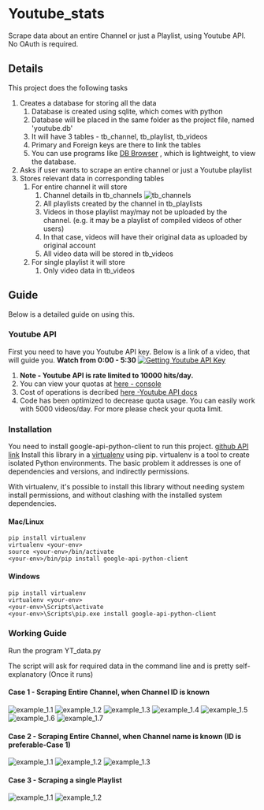 # Youtube_stats
Scrape data about an entire Channel or just a Playlist, using Youtube API. No OAuth is required.

## Details
This project does the following tasks

1. Creates a database for storing all the data
    1. Database is created using sqlite, which comes with python
    2. Database will be placed in the same folder as the project file, named 'youtube.db'
    3. It will have 3 tables - tb_channel, tb_playlist, tb_videos
    4. Primary and Foreign keys are there to link the tables
    5. You can use programs like [DB Browser](https://sqlitebrowser.org) , which is lightweight, to view the database.
2. Asks if user wants to scrape an entire channel or just a Youtube playlist
3. Stores relevant data in corresponding tables
    1. For entire channel it will store
        1. Channel details in tb_channels ![tb_channels](/Assets/CHannel_id_user.jpg)
        2. All playlists created by the channel in tb_playlists 
        3. Videos in those playlist may/may not be uploaded by the channel. (e.g. it may be a playlist of compiled videos of other users)
        4. In that case, videos will have their original data as uploaded by original account
        5. All video data will be stored in tb_videos
    2. For single playlist it will store
        1. Only video data in tb_videos
        
## Guide
Below is a detailed guide on using this.

### Youtube API
First you need to have you Youtube API key. Below is a link of a video, that will guide you. **Watch from 0:00 - 5:30**
[![Getting Youtube API Key](https://img.youtube.com/vi/th5_9woFJmk/0.jpg)](https://www.youtube.com/watch?v=th5_9woFJmk)
1. **Note - Youtube API is rate limited to 10000 hits/day.**
2. You can view your quotas at [here - console](https://console.cloud.google.com/iam-admin/quotas)
3. Cost of operations is decribed [here -Youtube API docs](https://developers.google.com/youtube/v3/docs)
4. Code has been optimized to decrease quota usage. You can easily work with 5000 videos/day. For more please check your quota limit.

### Installation
You need to install google-api-python-client to run this project. [github API link](https://github.com/googleapis/google-api-python-client)
Install this library in a [virtualenv](https://virtualenv.pypa.io/en/latest/) using pip. virtualenv is a tool to
create isolated Python environments. The basic problem it addresses is one of
dependencies and versions, and indirectly permissions.

With virtualenv, it's possible to install this library without needing system
install permissions, and without clashing with the installed system
dependencies.

#### Mac/Linux

```
pip install virtualenv
virtualenv <your-env>
source <your-env>/bin/activate
<your-env>/bin/pip install google-api-python-client
```

#### Windows

```
pip install virtualenv
virtualenv <your-env>
<your-env>\Scripts\activate
<your-env>\Scripts\pip.exe install google-api-python-client
```
### Working Guide

Run the program YT_data.py

The script will ask for required data in the command line and is pretty self-explanatory (Once it runs)

#### Case 1 - Scraping Entire Channel, when Channel ID is known

![example_1.1](/Assets/example_1.1.jpg)
![example_1.2](/Assets/example_1.2.jpg) ![example_1.3](/Assets/example_1.3.jpg)
![example_1.4](/Assets/example_1.4.jpg) ![example_1.5](/Assets/example_1.5.jpg)
![example_1.6](/Assets/example_1.6.jpg) ![example_1.7](/Assets/example_1.7.jpg)

#### Case 2 - Scraping Entire Channel, when Channel name is known (ID is preferable-Case 1)

![example_1.1](/Assets/example_1.1.2.jpg)
![example_1.2](/Assets/example_1.5.2.jpg) ![example_1.3](/Assets/example_1.5.3.jpg)

#### Case 3 - Scraping a single Playlist

![example_1.1](/Assets/example_2.1.jpg)
![example_1.2](/Assets/example_2.2.jpg)



